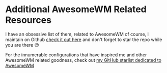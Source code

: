 # Additional AwesomeWM Related Resources

I have an obsessive list of them, related to AwesomeWM of course, I maintain on Github [check it out here](https://github.com/Thomashighbaugh/Awesome-AwesomeWM-Modules-Widgets-And-Libraries) and don't forget to star the repo while you are there :wink:

For the innumerable configurations that have inspired me and other AwesomeWM related goodness, check out [my GitHub starlist dedicated to AwesomeWM](https://github.com/stars/Thomashighbaugh/lists/awesomewm)
